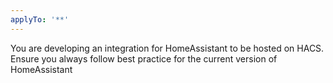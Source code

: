```yaml
---
applyTo: '**'
---
```

You are developing an integration for HomeAssistant to be hosted on HACS. Ensure you always follow best practice for the current version of HomeAssistant